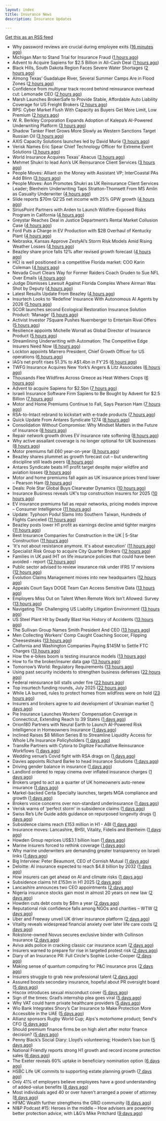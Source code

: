 ```yaml
---
layout: index
title: Insurance News
description: Insurance Updates

---
```


[Get this as an RSS feed](/insurance.rss)

<!-- news_marker starts -->
- Why password reviews are crucial during employee exits ([16 minutes ago](https://www.insurancebusinessmag.com/uk/business-strategy/why-password-reviews-are-crucial-during-employee-exits-546075.aspx))
- Michigan Man to Stand Trial for Insurance Fraud ([1 hours ago](https://www.insurancejournal.com/news/midwest/2025/08/13/835642.htm))
- Advent to Acquire Sapiens for $2.5 Billion in All-Cash Deal ([1 hours ago](https://www.insurtechinsights.com/advent-to-acquire-sapiens-for-2-5-billion-in-all-cash-deal/))
- Black Hills, South Dakota Region Faces Severe Water Shortages ([2 hours ago](https://www.insurancejournal.com/news/midwest/2025/08/13/835636.htm))
- Almong Texas’ Guadalupe River, Several Summer Camps Are in Flood Zones ([2 hours ago](https://www.insurancejournal.com/news/southcentral/2025/08/13/835631.htm))
- Confidence from multiyear track record behind reinsurance overhead cut: Lemonade CEO ([2 hours ago](https://www.reinsurancene.ws/confidence-from-multiyear-track-record-behind-reinsurance-overhead-cut-lemonade-ceo/))
- Marsh Launches BrokerSafe to Provide Stable, Affordable Auto Liability Coverage for US Freight Brokers ([2 hours ago](https://www.insurtechinsights.com/marsh-launches-brokersafe-to-provide-stable-affordable-auto-liability-coverage-for-us-freight-brokers/))
- RPS: Cyber Market Flush With Capacity as Buyers Get More Limit, Low Premium ([2 hours ago](https://www.insurancejournal.com/news/national/2025/08/13/835612.htm))
- W. R. Berkley Corporation Expands Adoption of Kalepa’s AI-Powered Underwriting Platform ([3 hours ago](https://www.insurtechinsights.com/w-r-berkley-corporation-expands-adoption-of-kalepas-ai-powered-underwriting-platform/))
- Shadow Tanker Fleet Grows More Slowly as Western Sanctions Target Russian Oil ([3 hours ago](https://www.insurancejournal.com/news/international/2025/08/13/835611.htm))
- AXIS Capacity Solutions launches led by David Murie ([3 hours ago](https://www.reinsurancene.ws/axis-capacity-solutions-launches-led-by-david-murie/))
- Verisk Names Eric Spear Chief Technology Officer for Extreme Event Solutions ([3 hours ago](https://www.insurtechinsights.com/verisk-names-eric-spear-chief-technology-officer-for-extreme-event-solutions/))
- World Insurance Acquires Texas’ Abacus ([3 hours ago](https://www.insurancejournal.com/news/southcentral/2025/08/13/835605.htm))
- Mehmet Shukri to lead Aon’s UK Reinsurance Client Services ([3 hours ago](https://www.reinsurancene.ws/mehmet-shukri-to-lead-aons-uk-reinsurance-client-services/))
- People Moves: Alliant on the Money with Assistant VP; InterCoastal PAs Add Blinn ([3 hours ago](https://www.insurancejournal.com/news/southeast/2025/08/13/835598.htm))
- People Moves: Aon Promotes Shukri as UK Reinsurance Client Services Leader; Blenheim Underwriting Taps Stratton-Thomsett From MS Amlin as Casualty Underwriter ([4 hours ago](https://www.insurancejournal.com/news/international/2025/08/13/835574.htm))
- Slide reports $70m Q2’25 net income with 25% GPW growth ([4 hours ago](https://www.reinsurancene.ws/slide-reports-70m-q225-net-income-with-25-gpw-growth/))
- SiriusPoint Partners with Arden to Launch Wildfire-Exposed Risks Program in California ([4 hours ago](https://www.insurtechinsights.com/siriuspoint-partners-with-arden-to-launch-wildfire-exposed-risks-program-in-california/))
- Greystar Reaches Deal in Justice Department’s Rental Market Collusion Case ([4 hours ago](https://www.insurancejournal.com/news/southeast/2025/08/13/835583.htm))
- Ford Puts a Charge in EV Production with $2B Overhaul of Kentucky Plant ([4 hours ago](https://www.insurancejournal.com/news/southeast/2025/08/13/835576.htm))
- Nebraska, Kansas Approve ZestyAI’s Storm Risk Models Amid Rising Weather Losses ([4 hours ago](https://www.insurtechinsights.com/nebraska-kansas-approve-zestyais-storm-risk-models-amid-rising-weather-losses/))
- Beazley share price falls 12% after revised growth forecast ([4 hours ago](https://www.postonline.co.uk/lloyd%E2%80%99slondon/7958887/beazley-share-price-falls-12-after-revised-growth-forecast))
- HCI is well positioned in a competitive Florida market: COO Karin Coleman ([4 hours ago](https://www.reinsurancene.ws/hci-is-well-positioned-in-a-competitive-florida-market-coo-karin-coleman/))
- Nevada Court Clears Way for Former Raiders Coach Gruden to Sue NFL Over Emails ([4 hours ago](https://www.insurancejournal.com/news/west/2025/08/13/835564.htm))
- Judge Dismisses Lawsuit Against Florida Complex Where Airman Was Shot by Deputy ([4 hours ago](https://www.insurancejournal.com/news/southeast/2025/08/13/835557.htm))
- Latest Results Update From Beazley ([4 hours ago](https://insurance-edge.net/2025/08/13/latest-results-update-from-beazley/))
- Insurtech Looks to ‘Redefine’ Insurance With Autonomous AI Agents by 2026 ([5 hours ago](https://www.insurancejournal.com/news/national/2025/08/13/835548.htm))
- SCOR launches second Ecological Restoration Insurance Solution Product: ‘Manage’ ([5 hours ago](https://www.reinsurancene.ws/scor-launches-second-ecological-restoration-insurance-solution-product-manage/))
- Activist Investor 7Square Pushes Nuernberger to Entertain Rival Offers ([5 hours ago](https://www.insurancejournal.com/news/international/2025/08/13/835550.htm))
- Resilience appoints Michelle Worrall as Global Director of Insurance Product ([5 hours ago](https://www.reinsurancene.ws/resilience-appoints-michelle-worrall-as-global-director-of-insurance-product/))
- Streamlining Underwriting with Automation: The Competitive Edge Insurers Need Now ([6 hours ago](https://insurance-edge.net/2025/08/13/streamlining-underwriting-with-automation-the-competitive-edge-insurers-need-now/))
- Lockton appoints Marrero President, Chief Growth Officer for US operations ([6 hours ago](https://www.reinsurancene.ws/lockton-appoints-marrero-president-chief-growth-officer-for-us-operations/))
- IAG’s net profit rises 51.3% to A$1.4bn in FY’25 ([6 hours ago](https://www.reinsurancene.ws/iags-net-profit-rises-51-3-to-a1-4bn-in-fy25/))
- TWFG Insurance Acquires New York’s Angers & Litz Associates ([6 hours ago](https://www.insurancejournal.com/news/east/2025/08/13/835543.htm))
- Thousands Flee Wildfires Across Greece as Heat Withers Crops ([6 hours ago](https://www.insurancejournal.com/news/international/2025/08/13/835541.htm))
- Advent to acquire Sapiens for $2.5bn ([7 hours ago](https://www.reinsurancene.ws/advent-to-acquire-sapiens-for-2-5bn/))
- Israeli Insurance Software Firm Sapiens to Be Bought by Advent for $2.5 Billion ([7 hours ago](https://www.insurancejournal.com/news/international/2025/08/13/835538.htm))
- Motor and Home Premiums Continue to Fall, Says Pearson Ham ([7 hours ago](https://insurance-edge.net/2025/08/13/motor-and-home-premiums-continue-to-fall-says-pearson-ham/))
- RSA-to-Intact rebrand to kickstart with e-trade products ([7 hours ago](https://www.postonline.co.uk/commercial/7958882/rsa-to-intact-rebrand-to-kickstart-with-e-trade-products))
- Quick Update From Antares Syndicate 1274 ([8 hours ago](https://insurance-edge.net/2025/08/13/quick-update-from-antares-syndicate-1274/))
- Consolidation Without Compromise: Why Mindset Matters in the Future of Insurance ([8 hours ago](https://insurance-edge.net/2025/08/13/consolidation-without-compromise-why-mindset-matters-in-the-future-of-insurance/))
- Repair network growth drives EV insurance rate softening ([8 hours ago](https://www.postonline.co.uk/personal/7958883/repair-network-growth-drives-ev-insurance-rate-softening))
- Why active assailant coverage is no longer optional for UK businesses ([8 hours ago](https://www.insurancebusinessmag.com/uk/news/breaking-news/why-active-assailant-coverage-is-no-longer-optional-for-uk-businesses-545990.aspx))
- Motor premiums fall £60 year-on-year ([8 hours ago](https://www.postonline.co.uk/personal/7958884/motor-premiums-fall-%C2%A360-year-on-year))
- Beazley shares plummet as growth forecast cut – but underwriting discipline still leads peers ([8 hours ago](https://www.insurancebusinessmag.com/uk/news/breaking-news/beazley-shares-plummet-as-growth-forecast-cut--but-underwriting-discipline-still-leads-peers-546046.aspx))
- Antares Syndicate beats H1 profit target despite major wildfire and aviation losses ([9 hours ago](https://www.insurancebusinessmag.com/uk/news/breaking-news/antares-syndicate-beats-h1-profit-target-despite-major-wildfire-and-aviation-losses-545978.aspx))
- Motor and home premiums fall again as UK insurance prices trend lower – Pearson Ham ([9 hours ago](https://www.insurancebusinessmag.com/uk/news/auto-motor/motor-and-home-premiums-fall-again-as-uk-insurance-prices-trend-lower--pearson-ham-545977.aspx))
- Deals: Pole Star Global Buys Clearwater Dynamics ([10 hours ago](https://insurance-edge.net/2025/08/13/deals-pole-star-global-buys-clearwater-dynamics/))
- Insurance Business reveals UK's top construction insurers for 2025 ([10 hours ago](https://www.insurancebusinessmag.com/uk/news/construction-engineering/insurance-business-reveals-uks-top-construction-insurers-for-2025-545976.aspx))
- EV insurance premiums fall as repair networks, pricing models improve – Consumer Intelligence ([11 hours ago](https://www.insurancebusinessmag.com/uk/news/auto-motor/ev-insurance-premiums-fall-as-repair-networks-pricing-models-improve--consumer-intelligence-545964.aspx))
- Update: Typhoon Podul Slams Into Southern Taiwan, Hundreds of Flights Canceled ([11 hours ago](https://www.insurancejournal.com/news/international/2025/08/13/835521.htm))
- Beazley posts lower H1 profit as earnings decline amid tighter margins ([11 hours ago](https://www.insurancebusinessmag.com/uk/news/breaking-news/beazley-posts-lower-h1-profit-as-earnings-decline-amid-tighter-margins-545957.aspx))
- Best Insurance Companies for Construction in the UK | 5-Star Construction ([11 hours ago](https://www.insurancebusinessmag.com/uk/best-insurance/best-insurance-companies-for-construction-in-the-uk--5star-construction-544185.aspx))
- 'It's not about resistance anymore. It's about execution' ([11 hours ago](https://www.insurancebusinessmag.com/uk/news/technology/its-not-about-resistance-anymore--its-about-execution-544054.aspx))
- Specialist Risk Group to acquire City Quarter Brokers ([12 hours ago](https://www.insurancebusinessmag.com/uk/news/breaking-news/specialist-risk-group-to-acquire-city-quarter-brokers-545954.aspx))
- Families in UK paid IHT on life insurance policies that could have been avoided - report ([12 hours ago](https://www.insurancebusinessmag.com/uk/news/life-insurance/families-in-uk-paid-iht-on-life-insurance-policies-that-could-have-been-avoided--report-545953.aspx))
- Public sector advised to review insurance risk under IFRS 17 revisions ([12 hours ago](https://www.insurancebusinessmag.com/uk/news/breaking-news/public-sector-advised-to-review-insurance-risk-under-ifrs-17-revisions-545952.aspx))
- Evolution Claims Management moves into new headquarters ([12 hours ago](https://www.insurancebusinessmag.com/uk/news/breaking-news/evolution-claims-management-moves-into-new-headquarters-545951.aspx))
- Appeals Court Says DOGE Team Can Access Sensitive Data ([13 hours ago](https://www.insurancejournal.com/news/national/2025/08/13/835493.htm))
- Employers Miss Out on Talent When Remote Work Isn’t Allowed: Survey ([13 hours ago](https://www.insurancejournal.com/news/national/2025/08/13/835489.htm))
- Navigating The Challenging US Liability Litigation Environment ([13 hours ago](https://www.insurancejournal.com/news/national/2025/08/13/835502.htm))
- US Steel Plant Hit by Deadly Blast Has History of Accidents ([13 hours ago](https://www.insurancejournal.com/news/east/2025/08/13/835508.htm))
- The Sullivan Group Names Smith President And CEO ([13 hours ago](https://www.insurancejournal.com/news/west/2025/08/13/835512.htm))
- Men Collecting Workers’ Comp Caught Coaching Soccer, Flipping Cheesesteaks ([13 hours ago](https://www.insurancejournal.com/news/east/2025/08/13/835291.htm))
- California and Washington Companies Paying $145M to Settle FTC Charges ([13 hours ago](https://www.insurancejournal.com/news/west/2025/08/13/835475.htm))
- How the e-bikes boom is testing insurance models ([13 hours ago](https://www.postonline.co.uk/personal/7958083/how-the-e-bikes-boom-is-testing-insurance-models))
- How to fix the broker/insurer data gap ([13 hours ago](https://www.postonline.co.uk/technology/7958025/how-to-fix-the-brokerinsurer-data-gap))
- Tomorrow’s World: Regulatory Requirements ([13 hours ago](https://www.postonline.co.uk/regulation/7958154/tomorrow%E2%80%99s-world-regulatory-requirements))
- Using past security incidents to strengthen business defenses ([22 hours ago](https://www.dig-in.com/opinion/using-past-cybersecurity-incidents-to-strengthen-business-defenses))
- Federal reinsurance bill stalls under fire ([22 hours ago](https://www.dig-in.com/news/federal-reinsurance-bill-stalls-under-fire))
- Top insurtech funding rounds, July 2025 ([22 hours ago](https://www.dig-in.com/list/top-insurtech-funding-rounds-july-2025))
- While LA burned, rules to protect homes from wildfires were on hold ([23 hours ago](https://www.dig-in.com/articles/rules-to-protect-homes-from-wildfires-on-hold-la-fires))
- Insurers and brokers agree to aid development of Ukrainian market ([1 days ago](https://www.postonline.co.uk/news/7958879/insurers-and-brokers-agree-to-aid-development-of-ukrainian-market))
- Pie Insurance Launches Workers’ Compensation Coverage in Connecticut, Extending Reach to 39 States ([1 days ago](https://www.insurtechinsights.com/pie-insurance-launches-workers-compensation-coverage-in-connecticut-extending-reach-to-39-states/))
- Orion180 Partners with Neural Earth to Launch AI-Powered Risk Intelligence in Homeowners Insurance ([1 days ago](https://www.insurtechinsights.com/orion180-partners-with-neural-earth-to-launch-ai-powered-risk-intelligence-in-homeowners-insurance/))
- Inclined Raises $8 Million Series B to Streamline Liquidity Access for Whole Life Insurance Policyholders ([1 days ago](https://www.insurtechinsights.com/inclined-raises-8-million-series-b-to-streamline-liquidity-access-for-whole-life-insurance-policyholders/))
- TransRe Partners with Cytora to Digitize Facultative Reinsurance Workflows ([1 days ago](https://www.insurtechinsights.com/transre-partners-with-cytora-to-digitize-facultative-reinsurance-workflows/))
- Wedding venue’s Covid fight with RSA drags on ([1 days ago](https://www.postonline.co.uk/commercial/7958873/wedding-venue%E2%80%99s-covid-fight-with-rsa-drags-on))
- Davies appoints Richard Barke to head Insurance Solutions ([1 days ago](https://www.insurancebusinessmag.com/uk/news/breaking-news/davies-appoints-richard-barke-to-head-insurance-solutions-545841.aspx))
- Driving gender balance in insurance ([1 days ago](https://www.insurancebusinessmag.com/uk/news/breaking-news/driving-gender-balance-in-insurance-545839.aspx))
- Landlord ordered to repay cinema over inflated insurance charges ([1 days ago](https://www.insurancebusinessmag.com/uk/news/legal-insights/landlord-ordered-to-repay-cinema-over-inflated-insurance-charges-545828.aspx))
- Brokers urged to act as a quarter of UK homeowners auto-renew insurance ([1 days ago](https://www.insurancebusinessmag.com/uk/news/property-insurance/brokers-urged-to-act-as-a-quarter-of-uk-homeowners-autorenew-insurance-545833.aspx))
- Markel-backed Certa Specialty launches, targets MGA compliance and growth ([1 days ago](https://www.insurancebusinessmag.com/uk/news/breaking-news/markelbacked-certa-specialty-launches-targets-mga-compliance-and-growth-545826.aspx))
- Brokers voice concerns over non-standard underinsurance ([1 days ago](https://www.postonline.co.uk/broker/7958868/brokers-voice-concerns-over-non-standard-underinsurance))
- Verisk warns of ‘perfect storm’ in subsidence claims ([1 days ago](https://www.postonline.co.uk/news/7958874/verisk-warns-of-%E2%80%98perfect-storm%E2%80%99-in-subsidence-claims))
- Swiss Re’s Life Guide adds guidance on repurposed longevity drugs ([1 days ago](https://ifamagazine.com/swiss-res-life-guide-adds-guidance-on-repurposed-longevity-drugs/))
- Subsidence claims reach £153 million in H1 - ABI ([1 days ago](https://www.insurancebusinessmag.com/uk/news/catastrophe/subsidence-claims-reach-153-million-in-h1--abi-545817.aspx))
- Insurance moves: Lancashire, BHSI, Vitality, Fidelis and Blenheim ([1 days ago](https://www.insurancebusinessmag.com/uk/news/breaking-news/insurance-moves-lancashire-bhsi-vitality-fidelis-and-blenheim-545816.aspx))
- Howden Group reprices US$3.1 billion loan ([1 days ago](https://www.insurancebusinessmag.com/uk/news/breaking-news/howden-group-reprices-us3-1-billion-loan-545809.aspx))
- Marine insurers forced to rethink coverage ([1 days ago](https://www.insurancebusinessmag.com/uk/news/marine/marine-insurers-forced-to-rethink-coverage-545808.aspx))
- Why marine underwriters are demanding greater transparency on Israeli links ([1 days ago](https://www.postonline.co.uk/lloyd%E2%80%99slondon/7958862/why-marine-underwriters-are-demanding-greater-transparency-on-israeli-links))
- Big Interview: Peter Beaumont, CEO of Cornish Mutual ([1 days ago](https://www.postonline.co.uk/commercial/7957996/big-interview-peter-beaumont-ceo-of-cornish-mutual))
- Deloitte: AI insurance expected to reach $4.8 billion by 2032 ([1 days ago](https://www.dig-in.com/news/deloitte-ai-insurance-expected-to-reach-4-8-billion-by-2032))
- How insurers can get ahead on AI and climate risks ([1 days ago](https://www.dig-in.com/news/how-insurers-can-get-ahead-on-ai-and-climate-risks))
- Subsidence claims hit £153m in H1 2025 ([2 days ago](https://www.postonline.co.uk/claims/7958872/subsidence-claims-hit-%C2%A3153m-in-h1-2025))
- Lancashire announces two CEO appointments ([2 days ago](https://www.postonline.co.uk/lloyd%E2%80%99slondon/7958870/lancashire-announces-two-ceo-appointments))
- Nigeria insurance stocks gain most in almost 20 years on new law ([2 days ago](https://www.dig-in.com/articles/nigeria-insurance-stocks-gain-most-20-years-on-new-law))
- Howden cuts debt costs by $8m a year ([2 days ago](https://www.postonline.co.uk/news/7958871/howden-cuts-debt-costs-by-8m-a-year))
- Reputational risk confidence falls among NGOs and charities – WTW ([2 days ago](https://www.insurancebusinessmag.com/uk/news/non-profits/reputational-risk-confidence-falls-among-ngos-and-charities--wtw-545741.aspx))
- Uber and Freeway unveil UK driver insurance platform ([2 days ago](https://www.postonline.co.uk/personal/7958864/uber-and-freeway-unveil-uk-driver-insurance-platform))
- Vitality reveals widespread financial anxiety over later life care costs ([2 days ago](https://ifamagazine.com/vitality-reveals-widespread-financial-anxiety-over-later-life-care-costs/))
- Rokstone-owned Novus secures exclusive binder with Collinson Insurance ([2 days ago](https://www.insurancebusinessmag.com/uk/news/breaking-news/rokstoneowned-novus-secures-exclusive-binder-with-collinson-insurance-545690.aspx))
- Aviva aids police in cracking classic car insurance scam ([2 days ago](https://www.postonline.co.uk/claims/7958866/aviva-aids-police-in-cracking-classic-car-insurance-scam))
- Insurers warned to prepare for rise in targeted protest risk ([2 days ago](https://www.postonline.co.uk/risk-management/7958207/insurers-warned-to-prepare-for-rise-in-targeted-protest-risk))
- Diary of an Insurance PR: Full Circle's Sophie Locke-Cooper ([2 days ago](https://www.postonline.co.uk/people/7957975/diary-of-an-insurance-pr-full-circles-sophie-locke-cooper))
- Making sense of quantum computing for P&C insurance pros ([2 days ago](https://www.dig-in.com/opinion/making-sense-of-quantum-computing-for-p-c-insurance-pros))
- Insurers struggle to grab new professional talent ([2 days ago](https://www.dig-in.com/news/insurers-struggle-to-grab-new-professional-talent))
- Assured boosts secondary insurance, hopeful about PR oversight board ([5 days ago](https://www.dig-in.com/news/assured-boosts-secondary-insurance-hopeful-about-pr-oversight-board))
- Hiscox introduces sexual misconduct cover ([5 days ago](https://www.postonline.co.uk/commercial/7958861/hiscox-introduces-sexual-misconduct-cover))
- Sign of the times: Grad’s internship plea goes viral ([5 days ago](https://www.postonline.co.uk/news/7958858/sign-of-the-times-grad%E2%80%99s-internship-plea-goes-viral))
- Why VAT could harm private healthcare providers ([5 days ago](https://ifamagazine.com/why-vat-could-harm-private-healthcare-providers/))
- Wio Bank Integrates Shory’s Car Insurance to Make Protection More Accessible in the UAE ([5 days ago](https://thefintechtimes.com/wio-bank-integrates-shorys-car-insurance-to-make-protection-more-accessible-in-the-uae/))
- Allianz sponsors Rugby World Cup; Alps's motorhome product; Send's CFO ([5 days ago](https://www.postonline.co.uk/news/7958853/allianz-sponsors-rugby-world-cup-alpss-motorhome-product-sends-cfo))
- Should premium finance firms be on high alert after motor finance decision? ([5 days ago](https://www.postonline.co.uk/regulation/7958311/should-premium-finance-firms-be-on-high-alert-after-motor-finance-decision))
- Penny Black’s Social Diary: Lloyd’s volunteering; Howden’s bao bun ([5 days ago](https://www.postonline.co.uk/people/7958082/penny-black%E2%80%99s-social-diary-lloyd%E2%80%99s-volunteering-howden%E2%80%99s-bao-bun))
- National Friendly reports strong H1 growth and record income protection sales ([6 days ago](https://ifamagazine.com/national-friendly-reports-strong-h1-growth-and-record-income-protection-sales/))
- The Exeter reveals 60% uptake in beneficiary nomination option ([6 days ago](https://ifamagazine.com/the-exeter-reveals-60-uptake-in-beneficiary-nomination-option/))
- HSBC Life UK commits to supporting estate planning growth ([7 days ago](https://ifamagazine.com/hsbc-life-uk-commits-to-supporting-estate-planning-growth/))
- Only 41% of employers believe employees have a good understanding of added-value benefits ([8 days ago](https://ifamagazine.com/only-41-of-employers-believe-employees-have-a-good-understanding-of-added-value-benefits/))
- Most individuals aged 40 or over haven’t arranged a power of attorney ([8 days ago](https://ifamagazine.com/most-individuals-aged-40-or-over-havent-arranged-a-power-of-attorney/))
- HFMC Wealth further strengthens the GRiD community ([8 days ago](https://ifamagazine.com/hfmc-wealth-further-strengthens-the-grid-community/))
- NI&P Podcast #15: Heroes in the middle – How advisers are powering better protection advice, with L&G’s Mike Pritchard ([9 days ago](https://ifamagazine.com/nip-podcast-15-heroes-in-the-middle-how-advisers-are-powering-better-protection-advice-with-lgs-mike-pritchard/))

<!-- news_marker ends -->